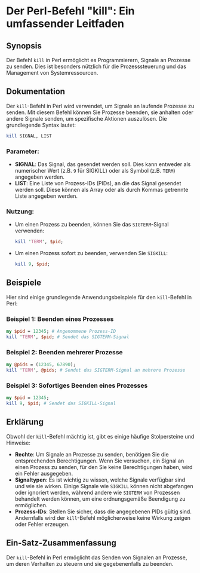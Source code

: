 <!--
Meta Description: # Der Perl-Befehl "kill": Ein umfassender Leitfaden ## Synopsis Der Befehl `kill` in Perl ermöglicht es Programmierern, Signale an Prozesse zu senden....
Meta Keywords: kill, perl, sie, das, signal
-->

# Der Perl-Befehl "kill": Ein umfassender Leitfaden

## Synopsis
Der Befehl `kill` in Perl ermöglicht es Programmierern, Signale an Prozesse zu senden. Dies ist besonders nützlich für die Prozesssteuerung und das Management von Systemressourcen.

## Dokumentation
Der `kill`-Befehl in Perl wird verwendet, um Signale an laufende Prozesse zu senden. Mit diesem Befehl können Sie Prozesse beenden, sie anhalten oder andere Signale senden, um spezifische Aktionen auszulösen. Die grundlegende Syntax lautet:

```perl
kill SIGNAL, LIST
```

### Parameter:
- **SIGNAL**: Das Signal, das gesendet werden soll. Dies kann entweder als numerischer Wert (z.B. `9` für SIGKILL) oder als Symbol (z.B. `TERM`) angegeben werden.
- **LIST**: Eine Liste von Prozess-IDs (PIDs), an die das Signal gesendet werden soll. Diese können als Array oder als durch Kommas getrennte Liste angegeben werden.

### Nutzung:
- Um einen Prozess zu beenden, können Sie das `SIGTERM`-Signal verwenden:
  ```perl
  kill 'TERM', $pid;
  ```
- Um einen Prozess sofort zu beenden, verwenden Sie `SIGKILL`:
  ```perl
  kill 9, $pid;
  ```

## Beispiele
Hier sind einige grundlegende Anwendungsbeispiele für den `kill`-Befehl in Perl:

### Beispiel 1: Beenden eines Prozesses
```perl
my $pid = 12345; # Angenommene Prozess-ID
kill 'TERM', $pid; # Sendet das SIGTERM-Signal
```

### Beispiel 2: Beenden mehrerer Prozesse
```perl
my @pids = (12345, 67890);
kill 'TERM', @pids; # Sendet das SIGTERM-Signal an mehrere Prozesse
```

### Beispiel 3: Sofortiges Beenden eines Prozesses
```perl
my $pid = 12345;
kill 9, $pid; # Sendet das SIGKILL-Signal
```

## Erklärung
Obwohl der `kill`-Befehl mächtig ist, gibt es einige häufige Stolpersteine und Hinweise:

- **Rechte**: Um Signale an Prozesse zu senden, benötigen Sie die entsprechenden Berechtigungen. Wenn Sie versuchen, ein Signal an einen Prozess zu senden, für den Sie keine Berechtigungen haben, wird ein Fehler ausgegeben.
- **Signaltypen**: Es ist wichtig zu wissen, welche Signale verfügbar sind und wie sie wirken. Einige Signale wie `SIGKILL` können nicht abgefangen oder ignoriert werden, während andere wie `SIGTERM` von Prozessen behandelt werden können, um eine ordnungsgemäße Beendigung zu ermöglichen.
- **Prozess-IDs**: Stellen Sie sicher, dass die angegebenen PIDs gültig sind. Andernfalls wird der `kill`-Befehl möglicherweise keine Wirkung zeigen oder Fehler erzeugen.

## Ein-Satz-Zusammenfassung
Der `kill`-Befehl in Perl ermöglicht das Senden von Signalen an Prozesse, um deren Verhalten zu steuern und sie gegebenenfalls zu beenden.